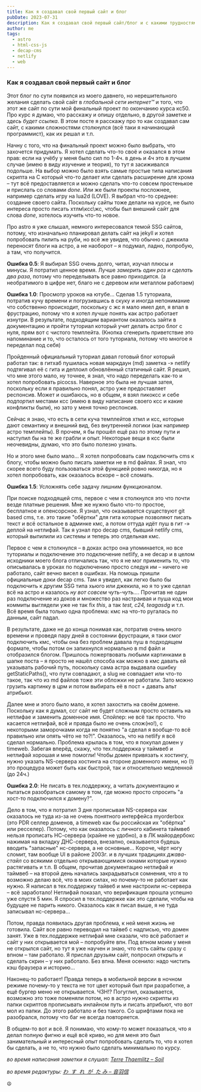 ```yaml
---
title: Как я создавал свой первый сайт и блог
pubDate: 2023-07-31
description: Как я создавал свой первый сайт/блог и с какими трудностями столкнулся.
author: me
tags:
  - astro
  - html-css-js
  - decap-cms
  - netlify
  - web
---
```


### Как я создавал свой первый сайт и блог

Этот блог по сути появился из моего давнего, но нерешительного желания сделать свой сайт в _глобальной сети интернет™_ и того, что этот же сайт по сути мой финальный проект по окончанию курса кс50. Про курс я думаю, что расскажу и опишу отдельно, в другой заметке и _здесь будет ссылка_.
В этом посте я расскажу про то как создавал сам сайт, с какими сложностями столкнулся (всё таки я начинающий программист), как их решал и т.п.

Начну с того, что на финальный проект можно было выбрать, что захочется придумать. Я хотел сделать что-то своё и оказался в этом прав: если на учёбу у меня было сил по 1-4ч. в день и 4ч это в лучшем случае (имею в виду изучение и теория), то тут я засиживался подольше. На выбор можно было взять самые простые типа написания скрипта на С который что-то делает или сделать расширение для хрома – тут всё предоставляется и можно сделать что-то совсем простенькое и прислать со словами _done_.
Или же были проекты посложнее, например сделать игру на lua2d (LOVE). Я выбрал что-то среднее: создание своего сайта.
Поскольку сайты тоже делали на курсе, не было интереса просто писать хтлм\ксс\жс, чтобы был внешний сайт для слова _done_, хотелось изучить что-то новое.

Про astro я уже слышал, немного интересовался темой SSG сайтов, потому, что изначально планировал делать сайт на jekyll и хотел попробовать пилить на руби, но всё же увидев, что обычно с джекила переносят блоги на астро, а не наоборот – я подумал, ладно, попробую, а там, что получится.

**Ошибка 0.5**: Я выбирал SSG очень долго, читал, изучал плюсы и минусы. Я потратил ценное время. Лучше _замерить один раз и сделать два раза_, потому что переделывать все равно приходится. (а необратимого в цифре нет, благо не с деревом или металлом работаем)

**Ошибка 1.0**: Просмотр уроков на ютубе... Сделав 1.5 туториала, потратив кучу времени и погрузившись в скуку и иногда непонимание что собственно происходит, поскольку с жс я мало имел дел, я впал в фрустрацию, потому что я хотел лучше понять как астро работает изнутри. В результате, подходящим вариантом оказалось зайти в документацию и пройти туториал который учит делать астро блог с нуля, прям вот с чистого темплейта. (Кнопка сгенерить приветствие это напоминание и то, что осталось от того туториала, потому что многое я переделал под себя)

Пройденный официальный туториал давал готовый блог который работал так: в гитхаб пушилась новая маркдаун (md) заметка -» netlify подтягивал её с гита и деплоил обновлённый статичный сайт. Я решил, что мне этого мало, ну точнее, я знал, что надо переделать как-то и хотел попробовать picocss.
Наверное это была не лучшая затея, поскольку если я правильно понял, астро уже предоставляет респонсив. Может и ошибаюсь, но в общем, я взял пикоксс и себе _подпортил_ местами ксс (имею в виду написание своего ксс и какие конфликты были), но зато у меня точно респонсив.

Сейчас я знаю, что есть в сети куча темплейтов хтмл и ксс, которые дают семантику и внешний вид, без внутренней логики (как например астро темплейты). В прочем, я бы прошёл ещё раз по этому пути и наступил бы на те же грабли и опыт. Некоторые вещи в ксс были неочевидны, думаю, что это было полезно узнать.

Но и этого мне было мало...
Я хотел попробовать сам подключить cms к блогу, чтобы можно было писать заметки не в md файлах. Я знал, что скорее всего буду пользоваться этой функцией ровно никогда, но я хотел попробовать, как оказалось вскоре – всё сломать.

**Ошибка 1.5**: Усложнять себе задачу лишним функционалом.

При поиске подходящей cms, первое с чем я столкнулся это что почти везде платные решения. Мне же нужно было что-то простое, бесплатное и опенсорсное. Я узнал, что оказывается существуют git based cms, т.е. это такие "обёртки" для гита которые позволяют писать текст и всё остальное в админке кмс, а потом оттуда идёт пуш в гит -» деплой на нетлифай.
Так я узнал про decap cms, бывший netlify cms, который выпилили из системы и теперь это отдельная кмс.

Первое с чем я столкнулся – в доках астро она упоминается, но все туториалы и подключение это подключение netlify, а не decap и в целом исходники моего блога отличались так, что я не мог применить то, что описывалась в уроках по подключению просто следуя им – ничего не работало, сайт вечно висел в ошибках.
На помощь пришли официальные доки decap cms. Там я увидел, как легко было бы подключить к другим SSG типа хьюго или джекила, но я то уже сделал всё на астро и казалось _ну вот совсем чуть-чуть..._.
Прочитав не один раз подключение из доков и множество раз настраивая и пуша код мои коммиты выглядели уже не так fix _this_, а так _test, c24, teagasdg_ и т.п. Всё время была только одна проблема: кмс на что-то ругалась по данным, сайт падал.

В результате, даже не до конца понимая как, потратив очень много времени и проведя пару дней в состоянии фрустрации, я таки смог подключить кмс, чтобы она без проблем давала пуш в подходящем формате, чтобы потом он запихнулся нормально в md файл и отобразился блогом. Пришлось пожертвовать любыми картинками в шапке поста – я просто не нашёл способа как можно в кмс давать ей указывать рабочий путь, поскольку сама астра выдавала ошибку getStaticPaths(), что пути совпадают, а slug не совпадает или что-то такое, так что из md файлов тоже эти обложки не работали.
Зато можно грузить картинку в црм и потом выбирать её в пост + давать альт атрибьют.

Далее мне и этого было мало, я хотел захостить на своём домене. Поскольку как я думал, ссг сайт не будет сложным просто оставить на нетлифае и заменить доменное имя. Спойлер: не всё так просто.
Что касается нетлифай, всё и правда было не очень слож(но!), с некоторыми заморочками когда не понятно "а сделал я вообще-то всё правильно или опять чёто не то?!". Оказалось, что на netlify я всё сделал нормально. Проблема крылась в том, что я покупал домен у timeweb. Забегая вперёд, скажу, что тех.поддержка у таймвеб и нетлифай хорошая и мне помогли!
Чтобы домен привязать к хостингу, нужно указать NS-сервера хостинга на стороне доменного имени, но (!) это процедура может быть как быстрой, так и относительно медленной (до 24ч.)

**Ошибка 2.0**: Не писать в тех.поддержку, а читать документацию и пытаться разобраться самому в том, где можно просто спросить "а хост-то подключился к домену?".

Дело в том, что я потратил 3 дня прописывая NS-сервера как оказалось не туда из-за не очень понятного интерфейса myorderbox (это PDR селлер доменов, а timeweb как бы российская их "обёртка" или ресселер). Потому, что как оказалось с личного кабинета таймвеб нельзя прописать НС-сервера (крайне не удобно), а в ЛК майордербокс нажимая на вкладку ДНС-сервера, внезапно, оказывается будешь вводить "запасные" нс-сервера, а не основные... Короче, чёрт ногу сломит, там вообще UI в районе 2003г. и в лучших традициях _джава-стайл_ со всякими отдельно открывающимися окнами которые нужно растягивать и т.п.
В общем, прочитав документацию нетлифай и таймвеб – на второй день начались закрадываться сомнения, что я то возможно делаю всё, что в моих силах, но почему-то не работает как нужно. Я написал в тех.поддержку тайвеб и мне настроили нс-сервера – всё заработало! Нетлифай показал, что верификация прошла успешно уже спустя 5 мин. Я спросил в тех.поддержке как это сделали, чтобы на будущее не парить никого. Оказалось как я писал выше, я не туда записывал нс-сервера...

Потом, правда появилась другая проблема, к ней меня жизнь не готовила. Сайт все равно переводил на тайвеб с надписью, что домен занят. Уже в тех.поддержке нетлифай мне сказали, что всё работает и сайт у них открывается мой – попробуйте впн. Под впном моим у меня не открылся сайт, но тут я уже научен и знаю, что есть сайты сразу с впном – там работало. Я прислал друзьям сайт, попросил открыть и сделать скрин – у них работало. Без впна. Меня осенило: надо чистить кэш браузера и историю...

Наконец-то работает!
Правда теперь в мобильной версии в ночном режиме почему-то у текста не тот цвет который был при разработке, а ещё бургер меню не открывается. ЧЗН!?
Погуглил, оказывается, возможно это тоже поменяли потом, но в астро нужно скрипты из папки скриптов прописывать инлайном путь и писать атрибьют, что вот мол из папки. До этого работало и без такого.
Со шрифтами пока не разобрался, потому что баг не всегда повторяется.

В общем-то вот и всё. Я понимаю, что кому-то может показаться, что я делал полную фигню и ещё всё криво, но для меня это был занимательный и интересный опыт попробовать сделать то, что я хотел бы сделать, а не то, что нужно было сделать минимально по курсу.

_во время написания заметки я слушал: [Terre Thaemlitz – Soil](https://comatonse.bandcamp.com/album/soil)_

_во время редактуры: [わ ​ す ​ れ ​ が ​ た ​ み – 音羽信](https://eyevyberecordz.bandcamp.com/album/-)_

☮
